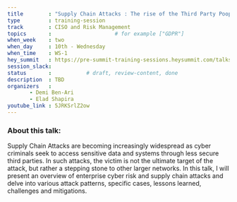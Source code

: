 ```yaml
---
title        : "Supply Chain Attacks : The rise of the Third Party Poopers"
type         : training-session
track        : CISO and Risk Management
topics       :                    # for example ["GDPR"]
when_week    : two
when_day     : 10th - Wednesday
when_time    : WS-1
hey_summit   : https://pre-summit-training-sessions.heysummit.com/talks/supply-chain-attacks-the-rise-of-the-third-party-poopers/
session_slack:
status       :           # draft, review-content, done
description  : TBD
organizers   : 
       - Demi Ben-Ari 
       - Elad Shapira
youtube_link : 5JRKSrlZ2ow          
---
```


### About this talk:

Supply Chain Attacks are becoming increasingly widespread as cyber criminals seek to access sensitive data and systems through less secure third parties. In such attacks, the victim is not the ultimate target of the attack, but rather a stepping stone to other larger networks. In this talk, I will present an overview of enterprise cyber risk and supply chain attacks and delve into various attack patterns, specific cases, lessons learned, challenges and mitigations.


